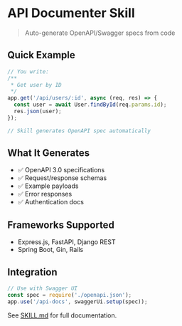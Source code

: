 # API Documenter Skill

> Auto-generate OpenAPI/Swagger specs from code

## Quick Example

```javascript
// You write:
/**
 * Get user by ID
 */
app.get('/api/users/:id', async (req, res) => {
  const user = await User.findById(req.params.id);
  res.json(user);
});

// Skill generates OpenAPI spec automatically
```

## What It Generates

- ✅ OpenAPI 3.0 specifications
- ✅ Request/response schemas
- ✅ Example payloads
- ✅ Error responses
- ✅ Authentication docs

## Frameworks Supported

- Express.js, FastAPI, Django REST
- Spring Boot, Gin, Rails

## Integration

```javascript
// Use with Swagger UI
const spec = require('./openapi.json');
app.use('/api-docs', swaggerUi.setup(spec));
```

See [SKILL.md](SKILL.md) for full documentation.
